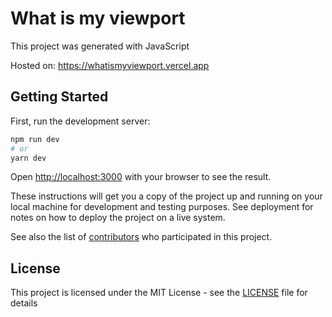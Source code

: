 # What is my viewport

This project was generated with JavaScript

Hosted on: https://whatismyviewport.vercel.app

## Getting Started

First, run the development server:

```bash
npm run dev
# or
yarn dev
```

Open [http://localhost:3000](http://localhost:3000) with your browser to see the result.

These instructions will get you a copy of the project up and running on your local machine for development and testing purposes. See deployment for notes on how to deploy the project on a live system.

See also the list of [contributors](https://github.com/ewertoncoutinho/whatismyviewport/graphs/contributors) who participated in this project.

## License

This project is licensed under the MIT License - see the [LICENSE](LICENSE) file for details

